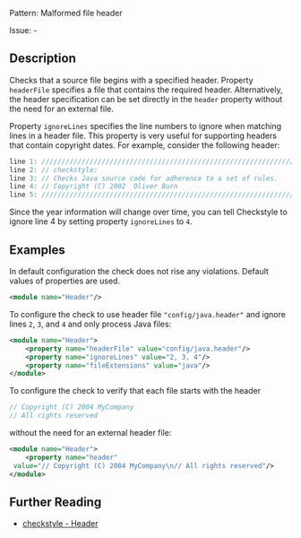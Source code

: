 Pattern: Malformed file header

Issue: -

## Description

Checks that a source file begins with a specified header. Property `headerFile` specifies a file that contains the required header. Alternatively, the header specification can be set directly in the `header` property without the need for an external file. 

Property `ignoreLines` specifies the line numbers to ignore when matching lines in a header file. This property is very useful for supporting headers that contain copyright dates. For example, consider the following header: 


```java
line 1: ////////////////////////////////////////////////////////////////////
line 2: // checkstyle:
line 3: // Checks Java source code for adherence to a set of rules.
line 4: // Copyright (C) 2002  Oliver Burn
line 5: ////////////////////////////////////////////////////////////////////
```
        

Since the year information will change over time, you can tell Checkstyle to ignore line 4 by setting property `ignoreLines` to `4`. 

## Examples

In default configuration the check does not rise any violations. Default values of properties are used. 


```xml
<module name="Header"/>
```
 

To configure the check to use header file `"config/java.header"` and ignore lines `2`, `3`, and `4` and only process Java files: 


```xml
<module name="Header">
    <property name="headerFile" value="config/java.header"/>
    <property name="ignoreLines" value="2, 3, 4"/>
    <property name="fileExtensions" value="java"/>
</module>
```
        

To configure the check to verify that each file starts with the header 


```java
// Copyright (C) 2004 MyCompany
// All rights reserved
```
        

without the need for an external header file: 


```xml
<module name="Header">
    <property name="header"
 value="// Copyright (C) 2004 MyCompany\n// All rights reserved"/>
</module>
```

## Further Reading

* [checkstyle - Header](https://checkstyle.sourceforge.io/checks/header/header.html#Header)
